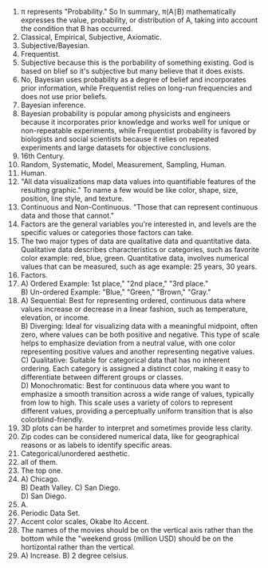 1.  π represents "Probability." So In summary, 
π(A∣B) mathematically expresses the value, probability, or distribution of A, taking into account the condition that B has occurred.
2. Classical, Empirical, Subjective, Axiomatic.  
3. Subjective/Bayesian.  
4. Frequentist.
5. Subjective because this is the porbability of something existing. God is based on blief so it's subjective but many believe that it does exists.
6. No, Bayesian uses probability as a degree of belief and incorporates prior information, while Frequentist relies on long-run frequencies and does not use prior beliefs.
7. Bayesian inference.
8. Bayesian probability is popular among physicists and engineers because it incorporates prior knowledge and works well for unique or non-repeatable experiments, while Frequentist probability is favored by biologists and social scientists because it relies on repeated experiments and large datasets for objective conclusions.
9. 16th Century.  
10. Random, Systematic, Model, Measurement, Sampling, Human.  
11. Human.  
12. "All data visualizations map data values into quantifiable features of the resulting graphic." To name a few would be like color, shape, size, position, line style, and texture.
13. Continuous and Non-Continuous. "Those that can represent continuous data and those that cannot."
14. Factors are the general variables you're interested in, and levels are the specific values or categories those factors can take.
15. The two major types of data are qualitative data and quantitative data. Qualitative data describes characteristics or categories, such as favorite color example: red, blue, green. Quantitative data, involves numerical values that can be measured, such as age example: 25 years, 30 years.
16. Factors.  
17. A) Ordered Example: 1st place," "2nd place," "3rd place."  
    B) Un-ordered Example: "Blue," "Green," "Brown," "Gray."
18. A) Sequential: Best for representing ordered, continuous data where values increase or decrease in a linear fashion, such as temperature, elevation, or income.  
    B) Diverging: Ideal for visualizing data with a meaningful midpoint, often zero, where values can be both positive and negative. This type of scale helps to emphasize deviation from a neutral value, with one color representing positive values and another representing negative values.  
    C) Qualitative: Suitable for categorical data that has no inherent ordering. Each category is assigned a distinct color, making it easy to differentiate between different groups or classes.  
    D) Monochromatic: Best for continuous data where you want to emphasize a smooth transition across a wide range of values, typically from low to high. This scale uses a variety of colors to represent different values, providing a perceptually uniform transition that is also colorblind-friendly.
19. 3D plots can be harder to interpret and sometimes provide less clarity.
20. Zip codes can be considered numerical data, like for geographical reasons or as labels to identify specific areas.
21. Categorical/unordered aesthetic.
22. all of them.  
23. The top one.  
24. A) Chicago.  
    B) Death Valley.
    C) San Diego.  
    D) San Diego.
25. A.  
26. Periodic Data Set.
27. Accent color scales, Okabe Ito Accent.
28. The names of the movies should be on the vertical axis rather than the bottom while the "weekend gross (million USD) should be on the hortizontal rather than the vertical.  
29. A) Increase.
    B) 2 degree celsius.  









